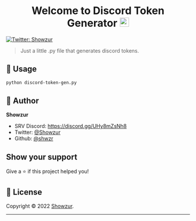 <h1 align="center">Welcome to Discord Token Generator <img src="https://media.giphy.com/media/hvRJCLFzcasrR4ia7z/giphy.gif" width="25px"></h1>

<p>
  <a href="https://twitter.com/Showzur" target="_blank">
    <img alt="Twitter: Showzur" src="https://img.shields.io/twitter/follow/Showzur.svg?style=social" />
  </a>
</p>

> Just a little .py file that generates discord tokens.

## 🚀 Usage

```sh
python discord-token-gen.py
```

## 👤 Author

**Showzur**

* SRV Discord: https://discord.gg/UHy8mZsNh8
* Twitter: [@Showzur](https://twitter.com/Showzur)
* Github: [@shwzr](https://github.com/shwzr)

## Show your support

Give a ⭐️ if this project helped you!

## 📝 License

Copyright © 2022 [Showzur](https://github.com/shwzr).<br />

***
